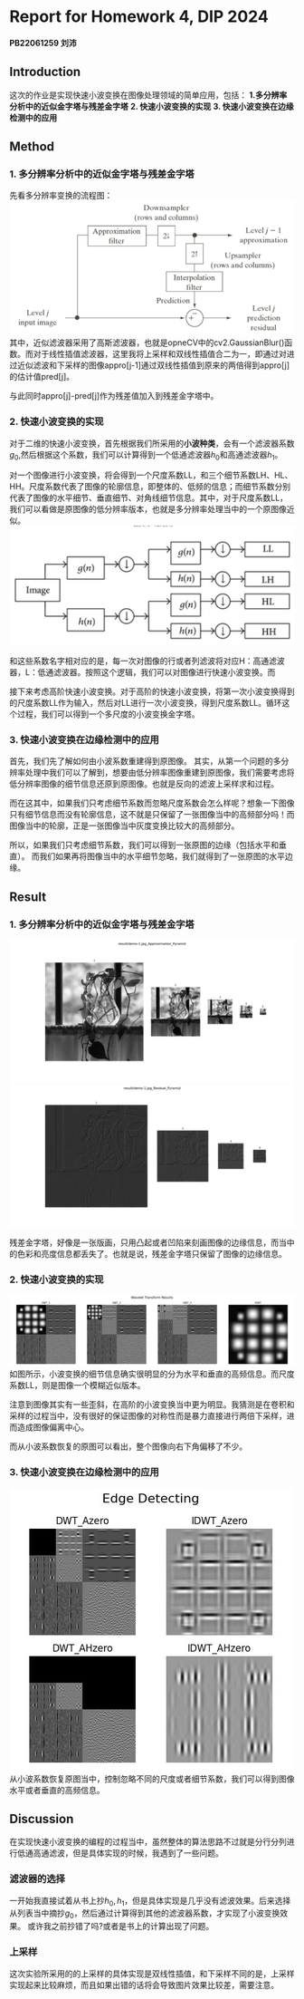 # Report for Homework 4, DIP 2024
**PB22061259 刘沛**
## Introduction
这次的作业是实现快速小波变换在图像处理领域的简单应用，包括：
**1.多分辨率分析中的近似金字塔与残差金字塔**
**2. 快速小波变换的实现**
**3. 快速小波变换在边缘检测中的应用**

## Method
### 1. 多分辨率分析中的近似金字塔与残差金字塔
先看多分辨率变换的流程图：
![alt text](image.png)
其中，近似滤波器采用了高斯滤波器，也就是opneCV中的cv2.GaussianBlur()函数。而对于线性插值滤波器，这里我将上采样和双线性插值合二为一，即通过对进过近似滤波和下采样的图像appro[j-1]通过双线性插值到原来的两倍得到appro[j]的估计值pred[j]。

与此同时appro[j]-pred[j]作为残差值加入到残差金字塔中。

### 2. 快速小波变换的实现
对于二维的快速小波变换，首先根据我们所采用的**小波种类**，会有一个滤波器系数$g_0$,然后根据这个系数，我们可以计算得到一个低通滤波器$h_0$和高通滤波器$h_1$。

对一个图像进行小波变换，将会得到一个尺度系数LL，和三个细节系数LH、HL、HH。尺度系数代表了图像的轮廓信息，即整体的、低频的信息；而细节系数分别代表了图像的水平细节、垂直细节、对角线细节信息。其中，对于尺度系数LL，我们可以看做是原图像的低分辨率版本，也就是多分辨率处理当中的一个原图像近似。
![alt text](a3507af79087484a72fc456c70a03db4.png)

和这些系数名字相对应的是，每一次对图像的行或者列滤波将对应H：高通滤波器，L：低通滤波器。按照这个逻辑，我们可以对图像进行快速小波变换。而

接下来考虑高阶快速小波变换。对于高阶的快速小波变换，将第一次小波变换得到的尺度系数LL作为输入，然后对LL进行一次小波变换，得到尺度系数LL。循环这个过程，我们可以得到一个多尺度的小波变换金字塔。

### 3. 快速小波变换在边缘检测中的应用
首先，我们先了解如何由小波系数重建得到原图像。
其实，从第一个问题的多分辨率处理中我们可以了解到，想要由低分辨率图像重建到原图像，我们需要考虑将低分辨率图像的细节信息还原到原图像。也就是反向的滤波上采样求和过程。

而在这其中，如果我们只考虑细节系数而忽略尺度系数会怎么样呢？想象一下图像只有细节信息而没有轮廓信息，这不就是只保留了一张图像当中的高频部分吗！而图像当中的轮廓，正是一张图像当中灰度变换比较大的高频部分。

所以，如果我们只考虑细节系数，我们可以得到一张原图的边缘（包括水平和垂直）。
而我们如果再将图像当中的水平细节忽略，我们就得到了一张原图的水平边缘。

## Result
### 1. 多分辨率分析中的近似金字塔与残差金字塔
![Local Image](./result/demo-1.jpg_Approximation_Pyramid.jpg)
![Local Image](./result/demo-1.jpg_Resdual_Pyramid.jpg)

残差金字塔，好像是一张版画，只用凸起或者凹陷来刻画图像的边缘信息，而当中的色彩和亮度信息都丢失了。也就是说，残差金字塔只保留了图像的边缘信息。

### 2. 快速小波变换的实现
![Local Image](./result/demo-2.tif_Wavelet_Transform_Results.jpg)
如图所示，小波变换的细节信息确实很明显的分为水平和垂直的高频信息。而尺度系数LL，则是图像一个模糊近似版本。

注意到图像其实有一些歪斜，在高阶的小波变换当中更为明显。我猜测是在卷积和采样的过程当中，没有很好的保证图像的对称性而是暴力直接进行两倍下采样，进而造成图像偏离中心。

而从小波系数恢复的原图可以看出，整个图像向右下角偏移了不少。

### 3. 快速小波变换在边缘检测中的应用
![Local Image](./result/demo-2.tif_Edge_Detecting.jpg)
从小波系数恢复原图当中，控制忽略不同的尺度或者细节系数，我们可以得到图像水平或者垂直的高频信息。

## Discussion
在实现快速小波变换的编程的过程当中，虽然整体的算法思路不过就是分行分列进行低通高通滤波，但是具体实现的时候，我遇到了一些问题。

### 滤波器的选择
一开始我直接试着从书上抄$h_0,h_1$，但是具体实现是几乎没有滤波效果。后来选择从列表当中摘抄$g_0$，然后通过计算得到其他的滤波器系数，才实现了小波变换效果。
或许我之前抄错了吗?或者是书上的计算出现了问题。
### 上采样
这次实验所采用的的上采样的具体实现是双线性插值，和下采样不同的是，上采样实现起来比较麻烦，而且如果出错的话将会导致图片效果比较差，需要注意。